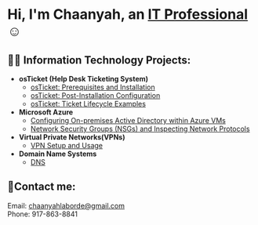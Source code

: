 <h1>Hi, I'm Chaanyah, an <a href="https://linkedin.com/in/claborde/">IT Professional</a>☺</h1>

<h2>👨‍💻 Information Technology Projects:</h2>

- <b>osTicket (Help Desk Ticketing System)</b>
  - [osTicket: Prerequisites and Installation](https://github.com/clabordec/osticket-prereqs)
  - [osTicket: Post-Installation Configuration](https://github.com/clabordec/post-install-config)
  - [osTicket: Ticket Lifecycle Examples](https://github.com/clabordec/ticket-lifecycle)
- <b>Microsoft Azure</b>
  - [Configuring On-premises Active Directory within Azure VMs](https://github.com/clabordec/configure-ad)
  - [Network Security Groups (NSGs) and Inspecting Network Protocols](https://github.com/clabordec/azure-network-protocols)
- <b>Virtual Private Networks(VPNs)</b>
  - [VPN Setup and Usage](https://github.com/clabordec/vpn-setup)
- <b>Domain Name Systems</b>
  - [DNS](https://github.com/clabordec/dns-setup)

<h2>🤳Contact me:</h2>
Email: <a href="mailto:chaanyahlaborde@gmail.com" target="_blank">chaanyahlaborde@gmail.com</a> <br>
Phone: 917-863-8841
